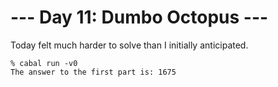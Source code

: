 # --- Day 11: Dumbo Octopus ---

Today felt much harder to solve than I initially anticipated.

```
% cabal run -v0
The answer to the first part is: 1675
```
